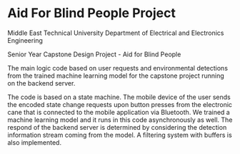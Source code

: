 # Aid For Blind People Project

Middle East Technical University Department of Electrical and Electronics Engineering

Senior Year Capstone Design Project - Aid for Blind People

The main logic code based on user requests and environmental detections from the trained
machine learning model for the capstone project running on the backend server.

The code is based on a state machine. The mobile device of the user sends
the encoded state change requests upon button presses from the electronic
cane that is connected to the mobile application via Bluetooth. We trained
a machine learning model and it runs in this code asynchronously as well.
The respond of the backend server is determined by considering the detection
information stream coming from the model. A filtering system with buffers
is also implemented.

